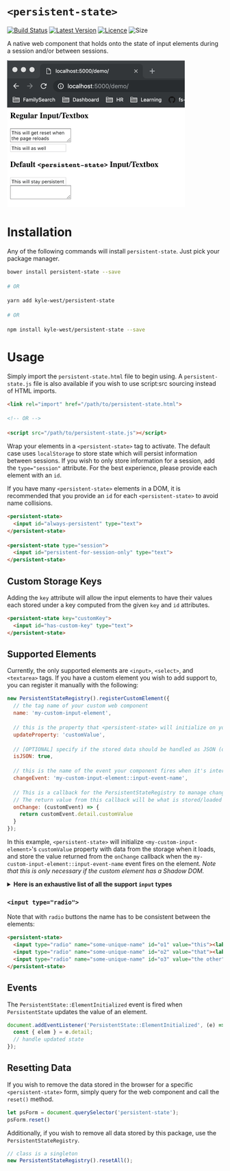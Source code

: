 # `<persistent-state>`

[![Build Status](https://travis-ci.com/kyle-west/persistent-state.svg?branch=master)](https://travis-ci.com/kyle-west/persistent-state) [![Latest Version](https://img.shields.io/github/release/kyle-west/persistent-state.svg)](https://github.com/kyle-west/persistent-state/releases/latest) [![Licence](https://img.shields.io/github/license/kyle-west/persistent-state.svg)](https://github.com/kyle-west/persistent-state/blob/master/LICENSE) ![Size](https://img.shields.io/github/size/kyle-west/persistent-state/persistent-state.js.svg)

A native web component that holds onto the state of input elements during a
session and/or between sessions.

![Visual Example](./demo/example.gif)

# Installation

Any of the following commands will install `persistent-state`. Just pick your
package manager.

```sh
bower install persistent-state --save

# OR

yarn add kyle-west/persistent-state

# OR

npm install kyle-west/persistent-state --save
```

# Usage

Simply import the `persistent-state.html` file to begin using. A `persistent-state.js`
file is also available if you wish to use script:src sourcing instead of HTML imports.

```html
<link rel="import" href="/path/to/persistent-state.html">

<!-- OR -->

<script src="/path/to/persistent-state.js"></script>
```

Wrap your elements in a `<persistent-state>` tag to activate. The default case
uses `localStorage` to store state which will persist information between sessions.
If you wish to only store information for a session, add the `type="session"`
attribute. For the best experience, please provide each element with an `id`.

If you have many `<persistent-state>` elements in a DOM, it is recommended that
you provide an `id` for each `<persistent-state>` to avoid name collisions.

```html
<persistent-state>
  <input id="always-persistent" type="text">
</persistent-state>

<persistent-state type="session">
  <input id="persistent-for-session-only" type="text">
</persistent-state>
```

## Custom Storage Keys

Adding the `key` attribute will allow the input elements to have their values
each stored under a key computed from the given `key` and `id` attributes.

```html
<persistent-state key="customKey">
  <input id="has-custom-key" type="text">
</persistent-state>
```

## Supported Elements

Currently, the only supported elements are `<input>`, `<select>`, and `<textarea>` tags.
If you have a custom element you wish to add support to, you can register it
manually with the following:

```js
new PersistentStateRegistry().registerCustomElement({
  // the tag name of your custom web component
  name: 'my-custom-input-element',
  
  // this is the property that <persistent-state> will initialize on your component with any stored values
  updateProperty: 'customValue',

  // [OPTIONAL] specify if the stored data should be handled as JSON (default: false)
  isJSON: true,

  // this is the name of the event your component fires when it's internal input value changes
  changeEvent: 'my-custom-input-element::input-event-name',

  // This is a callback for the PersistentStateRegistry to manage changes from your element.
  // The return value from this callback will be what is stored/loaded from memory
  onChange: (customEvent) => {
    return customEvent.detail.customValue
  }
});
```

In this example, `<persistent-state>` will initialize `<my-custom-input-element>`'s `customValue` property with data from the storage when it loads, and store the value returned from the `onChange` callback when the `my-custom-input-element::input-event-name` event fires on the element. _Note that this is only necessary if the custom element has a Shadow DOM._

<details>
<summary><strong>Here is an exhaustive list of all the support <code>input</code> types</strong></summary>

- `checkbox`
- `color`
- `date`
- `datetime-local`
- `email`
- `hidden`
- `month`
- `number`
- `password`
- `radio`
- `range`
- `search`
- `tel`
- `text`
- `time`
- `url`
- `week`

</details>

### `<input type="radio">`

Note that with `radio` buttons the name has to be consistent between the elements:
```html
<persistent-state>
  <input type="radio" name="some-unique-name" id="o1" value="this"><label for="o1">This</label>
  <input type="radio" name="some-unique-name" id="o2" value="that"><label for="o2">That</label>
  <input type="radio" name="some-unique-name" id="o3" value="the other"><label for="o3">Or the Other</label>
</persistent-state>
```

## Events

The `PersistentState::ElementInitialized` event is fired when `PersistentState` updates
the value of an element.

```js
document.addEventListener('PersistentState::ElementInitialized', (e) => {
  const { elem } = e.detail;
  // handle updated state
});
```

## Resetting Data

If you wish to remove the data stored in the browser for a specific `<persistent-state>` form,
simply query for the web component and call the `reset()` method.

```js
let psForm = document.querySelector('persistent-state');
psForm.reset()
```

Additionally, if you wish to remove all data stored by this package, use the `PersistentStateRegistry`.

```js
// class is a singleton
new PersistentStateRegistry().resetAll();
```
